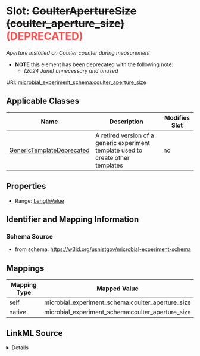 

# Slot: ~~CoulterApertureSize (coulter_aperture_size)~~<span style="color: #ff5252;"><strong> (DEPRECATED) </strong></span>




_Aperture installed on Coulter counter during measurement_






* __NOTE__ this element has been deprecated with the following note:
    * *(2024 June) unnecessary and unused*
    


URI: [microbial_experiment_schema:coulter_aperture_size](https://w3id.org/usnistgov/microbial-experiment-schema/coulter_aperture_size)



<!-- no inheritance hierarchy -->





## Applicable Classes

| Name | Description | Modifies Slot |
| --- | --- | --- |
| [GenericTemplateDeprecated](GenericTemplateDeprecated.md) | A retired version of a generic experiment template used to create other templates |  no  |







## Properties

* Range: [LengthValue](LengthValue.md)





## Identifier and Mapping Information







### Schema Source


* from schema: https://w3id.org/usnistgov/microbial-experiment-schema




## Mappings

| Mapping Type | Mapped Value |
| ---  | ---  |
| self | microbial_experiment_schema:coulter_aperture_size |
| native | microbial_experiment_schema:coulter_aperture_size |




## LinkML Source

<details>
```yaml
name: coulter_aperture_size
description: Aperture installed on Coulter counter during measurement
title: CoulterApertureSize
deprecated: (2024 June) unnecessary and unused
from_schema: https://w3id.org/usnistgov/microbial-experiment-schema
rank: 1000
alias: coulter_aperture_size
domain_of:
- GenericTemplateDeprecated
range: LengthValue
required: false

```
</details>